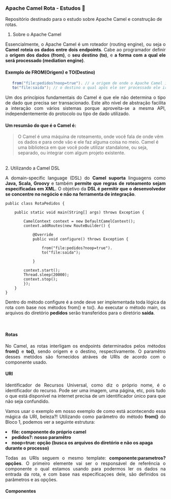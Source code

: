 ### Apache Camel Rota - Estudos 🐪

Repositório destinado para o estudo sobre Apache Camel e construção de rotas.
</br>

1. Sobre o Apache Camel
<p align="justify">Essencialmente, o Apache Camel é um roteador (routing engine), ou seja o <b>Camel roteia os dados entre dois endpoints</b>. Cabe ao programador definir a <b>origem dos dados (from)</b>, o <b>seu destino (to)</b>, e <b>a forma com a qual ele será processado (mediation engine)</b>.</p>

#### Exemplo de FROM(Origem) e TO(Destino)

 ```java   				
    from("file:pedidos?noop=true"). // a origem de onde o Apache Camel irá buscar os dados
    to("file:saida"); // o destino o qual após ele ser processado ele irá nos dar a saída, neste caso, estou fazendo uma transferência de arquivo. 									                      
```

<p align="justify">Um dos princípios fundamentais do Camel é que ele não determina o tipo de dado que precisa ser transacionado. Este alto nível de abstração facilita a interação com vários sistemas porque aproveita-se a mesma API, independentemente do protocolo ou tipo de dado utilizado.</p>

#### Um resumão do que é o Camel é:

> O Camel é uma máquina de roteamento, onde você fala de onde vêm os dados e para onde vão e ele faz alguma coisa no meio. Camel é uma biblioteca em que você pode utilizar standalone, ou seja, separado, ou integrar com algum projeto existente.
</br>
    2. Utilizando a Camel DSL
<p align="justify">A domain-specific language (DSL) do <b>Camel suporta</b> linguagens como <b>Java, Scala, Groovy</b> e também <b>permite que regras de roteamento sejam especificadas em XML.</b> O objetivo da <b>DSL é permitir que o desenvolvedor se concentre no negócio e não na ferramenta de integração</b>.</p>

    public class RotaPedidos {
    
    	public static void main(String[] args) throws Exception {
    
    		CamelContext context = new DefaultCamelContext();
    		context.addRoutes(new RouteBuilder() {
    
    			@Override
    			public void configure() throws Exception {
    				
    				from("file:pedidos?noop=true").
    				to("file:saida");
    				
    			}
                
    		context.start();
    		Thread.sleep(20000);
    		context.stop();
    		});
    	}	
    }

<p align="justify">Dentro do método configure é a onde deve ser implementada toda lógica da rota com base nos métodos from() e to(). Ao executar o método main, os arquivos do diretório <b>pedidos</b> serão transferidos para o diretório <b>saida</b>.</p>
</br>

#### Rotas
<p align="justify">No Camel, as rotas interligam os endpoints determinados pelos métodos <b>from()</b> e <b>to()</b>, sendo origem e o destino, respectivamente. O paramêtro desses metódos são fornecidos atráves de URIs de acordo com o componente usado.</p>

#### URI
<p align="justify">Identificador de Recursos Universal, como diz o próprio nome, é o identificador do recurso. Pode ser uma imagem, uma página, etc, pois tudo o que está disponível na internet precisa de um identificador único para que não seja confundido.</p>

<p align="justify">Vamos usar o exemplo em nosso exemplo de como está acontecendo essa mágica da URI, beleza?! Utilizando como parâmetro do método <b>from()</b> do Bloco 1, podemos ver a seguinte estrutura:</p>

<li><strong>file: componente do próprio camel</strong></li>

<li><strong>pedidos?: nosso paramêtro</strong></li>

<li><strong>noop=true: opção (busca os arquivos do diretório e não os apaga durante o processo)</strong></li>


<p align="justify">Todas as URIs seguem o mesmo template: <b>componente:parametros?opções</b>. O primeiro elemente vai ser o responsável de referência o componente o qual estamos usando para podermos ler os dados na entrada da rota, e com base nas especificaçoes dele, são definidos os parâmetros e as opções.</p>


#### Componentes
